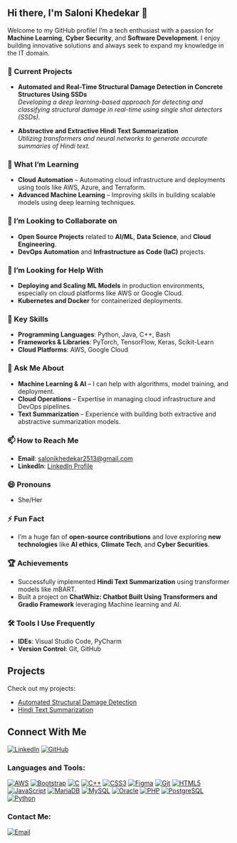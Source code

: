 ## Hi there, I'm Saloni Khedekar 👋

Welcome to my GitHub profile! I’m a tech enthusiast with a passion for **Machine Learning**, **Cyber Security**, and **Software Development**. I enjoy building innovative solutions and always seek to expand my knowledge in the IT domain.

### 🔭 Current Projects
- **Automated and Real-Time Structural Damage Detection in Concrete Structures Using SSDs**  
  _Developing a deep learning-based approach for detecting and classifying structural damage in real-time using single shot detectors (SSDs)._

- **Abstractive and Extractive Hindi Text Summarization**  
  _Utilizing transformers and neural networks to generate accurate summaries of Hindi text._

### 🌱 What I’m Learning
- **Cloud Automation** – Automating cloud infrastructure and deployments using tools like AWS, Azure, and Terraform.
- **Advanced Machine Learning** – Improving skills in building scalable models using deep learning techniques.

### 👯 I’m Looking to Collaborate on
- **Open Source Projects** related to **AI/ML**, **Data Science**, and **Cloud Engineering**.
- **DevOps Automation** and **Infrastructure as Code (IaC)** projects.

### 🤔 I’m Looking for Help With
- **Deploying and Scaling ML Models** in production environments, especially on cloud platforms like AWS or Google Cloud.
- **Kubernetes and Docker** for containerized deployments.

### 💼 Key Skills
- **Programming Languages**: Python, Java, C++, Bash
- **Frameworks & Libraries**: PyTorch, TensorFlow, Keras, Scikit-Learn
- **Cloud Platforms**: AWS, Google Cloud

### 💬 Ask Me About
- **Machine Learning & AI** – I can help with algorithms, model training, and deployment.
- **Cloud Operations** – Expertise in managing cloud infrastructure and DevOps pipelines.
- **Text Summarization** – Experience with building both extractive and abstractive summarization models.

### 📫 How to Reach Me
- **Email**: [salonikhedekar2513@gmail.com](salonikhedekar2513@gmail.com)
- **LinkedIn**: [LinkedIn Profile](https://www.linkedin.com/in/saloni-khedekar-9bb444305/)

### 😄 Pronouns
- She/Her

### ⚡ Fun Fact
- I’m a huge fan of **open-source contributions** and love exploring **new technologies** like **AI ethics**, **Climate Tech**, and **Cyber Securities**.

### 🏆 Achievements
- Successfully implemented **Hindi Text Summarization** using transformer models like mBART.
- Built a project on **ChatWhiz: Chatbot Built Using Transformers and Gradio Framework** leveraging Machine learning and AI.

### 🛠️ Tools I Use Frequently
- **IDEs**: Visual Studio Code, PyCharm
- **Version Control**: Git, GitHub

## Projects
Check out my projects:
- [Automated Structural Damage Detection](https://github.com/your-username/structural-damage-detection)
- [Hindi Text Summarization](https://github.com/your-username/hindi-text-summarization)

## Connect With Me
[![LinkedIn](https://img.shields.io/badge/LinkedIn-%230077B5.svg?style=for-the-badge&logo=linkedin&logoColor=white)](https://www.linkedin.com/in/saloni-khedekar-9bb444305/)
[![GitHub](https://img.shields.io/badge/GitHub-%23121011.svg?style=for-the-badge&logo=github&logoColor=white)](https://github.com/saloni-khedekar)


### Languages and Tools:

[![AWS](https://img.shields.io/badge/AWS-%23FF9900.svg?style=for-the-badge&logo=amazon-aws&logoColor=white)](https://aws.amazon.com/)
[![Bootstrap](https://img.shields.io/badge/Bootstrap-%23563D7C.svg?style=for-the-badge&logo=bootstrap&logoColor=white)](https://getbootstrap.com/)
[![C](https://img.shields.io/badge/C-%2300599C.svg?style=for-the-badge&logo=c&logoColor=white)](https://en.wikipedia.org/wiki/C_(programming_language))
[![C++](https://img.shields.io/badge/C++-%2300599C.svg?style=for-the-badge&logo=c%2B%2B&logoColor=white)](https://isocpp.org/)
[![CSS3](https://img.shields.io/badge/CSS3-%231572B6.svg?style=for-the-badge&logo=css3&logoColor=white)](https://www.w3.org/Style/CSS/)
[![Figma](https://img.shields.io/badge/Figma-%23F24E1E.svg?style=for-the-badge&logo=figma&logoColor=white)](https://www.figma.com/)
[![Git](https://img.shields.io/badge/Git-%23F05033.svg?style=for-the-badge&logo=git&logoColor=white)](https://git-scm.com/)
[![HTML5](https://img.shields.io/badge/HTML5-%23E34F26.svg?style=for-the-badge&logo=html5&logoColor=white)](https://developer.mozilla.org/en-US/docs/Web/Guide/HTML/HTML5)
[![JavaScript](https://img.shields.io/badge/JavaScript-%23323330.svg?style=for-the-badge&logo=javascript&logoColor=%23F7DF1E)](https://developer.mozilla.org/en-US/docs/Web/JavaScript)
[![MariaDB](https://img.shields.io/badge/MariaDB-%23003545.svg?style=for-the-badge&logo=mariadb&logoColor=white)](https://mariadb.org/)
[![MySQL](https://img.shields.io/badge/MySQL-%2300f.svg?style=for-the-badge&logo=mysql&logoColor=white)](https://www.mysql.com/)
[![Oracle](https://img.shields.io/badge/Oracle-F80000?style=for-the-badge&logo=oracle&logoColor=white)](https://www.oracle.com/)
[![PHP](https://img.shields.io/badge/PHP-777BB4?style=for-the-badge&logo=php&logoColor=white)](https://www.php.net/)
[![PostgreSQL](https://img.shields.io/badge/PostgreSQL-%23336791.svg?style=for-the-badge&logo=postgresql&logoColor=white)](https://www.postgresql.org/)
[![Python](https://img.shields.io/badge/Python-%2314354C.svg?style=for-the-badge&logo=python&logoColor=white)](https://www.python.org/)


### Contact Me:

[![Email](https://img.shields.io/badge/Email-D14836?style=for-the-badge&logo=gmail&logoColor=white)](salonikhedekar2513@gmail.com)

